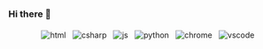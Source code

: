 ### Hi there 👋
  <!-- For more icons please follow  https://github.com/RossMci/ColoredBadges -->
 <p align="center">
  <img src="https://raw.githubusercontent.com/RossMci/coloredbadges/master/svg/dev/languages/html.svg" alt="html" style="vertical-align:top; margin:4px">    
  <img src="https://raw.githubusercontent.com/RossMci/coloredbadges/master/svg/dev/languages/csharp.svg" alt="csharp" style="vertical-align:top; margin:4px">
  <img src="https://raw.githubusercontent.com/RossMci/coloredbadges/master/svg/dev/languages/js.svg" alt="js" style="vertical-align:top; margin:4px">
  <img src="https://raw.githubusercontent.com/RossMci/coloredbadges/master/svg/dev/languages/python.svg" alt="python" style="vertical-align:top; margin:4px">
  <img src="https://raw.githubusercontent.com/RossMci/coloredbadges/master/svg/dev/misc/chrome.svg" alt="chrome" style="vertical-align:top; margin:4px">
  <img src="https://raw.githubusercontent.com/RossMci/coloredbadges/master/svg/dev/tools/visualstudio_code.svg" alt="vscode" style="vertical-align:top; margin:4px">
</p>
<!--
**RossMci/RossMci** is a ✨ _special_ ✨ repository because its `README.md` (this file) appears on your GitHub profile.

Here are some ideas to get you started:

- 🔭 I’m currently working on ...
- 🌱 I’m currently learning ...
- 👯 I’m looking to collaborate on ...
- 🤔 I’m looking for help with ...
- 💬 Ask me about ...
- 📫 How to reach me: ...
- 😄 Pronouns: ...
- ⚡ Fun fact: ...
-->
